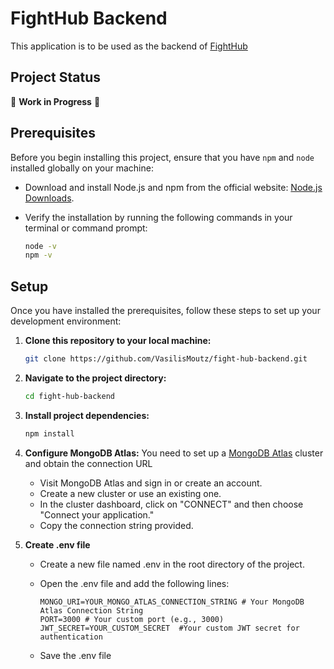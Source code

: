 # FightHub Backend
This application is to be used as the backend of [FightHub](https://github.com/VasilisMoutz/fight-hub-frontend)

## Project Status
🚧 **Work in Progress** 🚧

## Prerequisites
Before you begin installing this project, ensure that you have `npm` and `node` installed globally on your machine:
 - Download and install Node.js and npm from the official website: [Node.js Downloads](https://nodejs.org/).
 - Verify the installation by running the following commands in your terminal or command prompt:

   ```bash
   node -v
   npm -v
   ```
   
## Setup
Once you have installed the prerequisites, follow these steps to set up your development environment:
1. **Clone this repository to your local machine:**
   ```bash
   git clone https://github.com/VasilisMoutz/fight-hub-backend.git
   
2. **Navigate to the project directory:**
   ```bash
   cd fight-hub-backend

3. **Install project dependencies:**
   ```bash
   npm install

4. **Configure MongoDB Atlas:**
   You need to set up a [MongoDB Atlas](https://www.mongodb.com/atlas/database) cluster and obtain the connection URL
    - Visit MongoDB Atlas and sign in or create an account.
    - Create a new cluster or use an existing one.
    - In the cluster dashboard, click on "CONNECT" and then choose "Connect your application."
    - Copy the connection string provided.
   
5. **Create .env file**
   - Create a new file named .env in the root directory of the project.
   - Open the .env file and add the following lines:
   
     ```.env
     MONGO_URI=YOUR_MONGO_ATLAS_CONNECTION_STRING # Your MongoDB Atlas Connection String
     PORT=3000 # Your custom port (e.g., 3000)
     JWT_SECRET=YOUR_CUSTOM_SECRET  #Your custom JWT secret for authentication
     ```
   - Save the .env file
  

